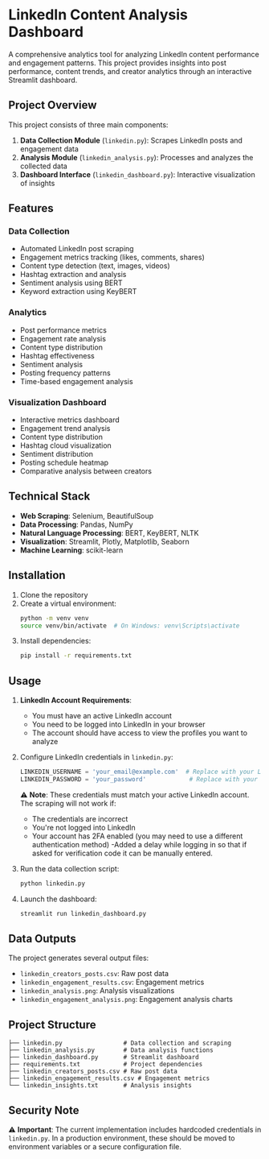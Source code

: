 # LinkedIn Content Analysis Dashboard

A comprehensive analytics tool for analyzing LinkedIn content performance and engagement patterns. This project provides insights into post performance, content trends, and creator analytics through an interactive Streamlit dashboard.

## Project Overview

This project consists of three main components:
1. **Data Collection Module** (`linkedin.py`): Scrapes LinkedIn posts and engagement data
2. **Analysis Module** (`linkedin_analysis.py`): Processes and analyzes the collected data
3. **Dashboard Interface** (`linkedin_dashboard.py`): Interactive visualization of insights

## Features

### Data Collection
- Automated LinkedIn post scraping
- Engagement metrics tracking (likes, comments, shares)
- Content type detection (text, images, videos)
- Hashtag extraction and analysis
- Sentiment analysis using BERT
- Keyword extraction using KeyBERT

### Analytics
- Post performance metrics
- Engagement rate analysis
- Content type distribution
- Hashtag effectiveness
- Sentiment analysis
- Posting frequency patterns
- Time-based engagement analysis

### Visualization Dashboard
- Interactive metrics dashboard
- Engagement trend analysis
- Content type distribution
- Hashtag cloud visualization
- Sentiment distribution
- Posting schedule heatmap
- Comparative analysis between creators

## Technical Stack

- **Web Scraping**: Selenium, BeautifulSoup
- **Data Processing**: Pandas, NumPy
- **Natural Language Processing**: BERT, KeyBERT, NLTK
- **Visualization**: Streamlit, Plotly, Matplotlib, Seaborn
- **Machine Learning**: scikit-learn

## Installation

1. Clone the repository
2. Create a virtual environment:
   ```bash
   python -m venv venv
   source venv/bin/activate  # On Windows: venv\Scripts\activate
   ```
3. Install dependencies:
   ```bash
   pip install -r requirements.txt
   ```

## Usage

1. **LinkedIn Account Requirements**:
   - You must have an active LinkedIn account
   - You need to be logged into LinkedIn in your browser
   - The account should have access to view the profiles you want to analyze

2. Configure LinkedIn credentials in `linkedin.py`:
   ```python
   LINKEDIN_USERNAME = 'your_email@example.com'  # Replace with your LinkedIn email
   LINKEDIN_PASSWORD = 'your_password'            # Replace with your LinkedIn password
   ```
   ⚠️ **Note**: These credentials must match your active LinkedIn account. The scraping will not work if:
   - The credentials are incorrect
   - You're not logged into LinkedIn
   - Your account has 2FA enabled (you may need to use a different authentication method)
   -Added a delay while logging in so that if asked for verification code it can be manually entered.

3. Run the data collection script:
   ```bash
   python linkedin.py
   ```

4. Launch the dashboard:
   ```bash
   streamlit run linkedin_dashboard.py
   ```

## Data Outputs

The project generates several output files:
- `linkedin_creators_posts.csv`: Raw post data
- `linkedin_engagement_results.csv`: Engagement metrics
- `linkedin_analysis.png`: Analysis visualizations
- `linkedin_engagement_analysis.png`: Engagement analysis charts

## Project Structure

```
├── linkedin.py                 # Data collection and scraping
├── linkedin_analysis.py        # Data analysis functions
├── linkedin_dashboard.py       # Streamlit dashboard
├── requirements.txt            # Project dependencies
├── linkedin_creators_posts.csv # Raw post data
├── linkedin_engagement_results.csv # Engagement metrics
└── linkedin_insights.txt       # Analysis insights
```

## Security Note

⚠️ **Important**: The current implementation includes hardcoded credentials in `linkedin.py`. In a production environment, these should be moved to environment variables or a secure configuration file.

